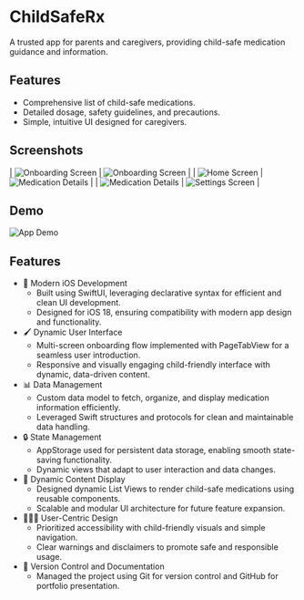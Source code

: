# ChildSafeRx
A trusted app for parents and caregivers, providing child-safe medication guidance and information.

## Features
- Comprehensive list of child-safe medications.
- Detailed dosage, safety guidelines, and precautions.
- Simple, intuitive UI designed for caregivers.

## Screenshots
| ![Onboarding Screen](assets/onboarding_screen_1.png) | ![Onboarding Screen](assets/onboarding_screen_2.png) |
| ![Home Screen](assets/home_screen.png) | ![Medication Details](assets/details_screen_1.png) |
| ![Medication Details](assets/details_screen_2.png) | ![Settings Screen](assets/settings_screen.png) |

## Demo
![App Demo](assets/app_demo.gif)

## Features
- 📱 Modern iOS Development
  - Built using SwiftUI, leveraging declarative syntax for efficient and clean UI development.
  - Designed for iOS 18, ensuring compatibility with modern app design and functionality.
- 🖌️ Dynamic User Interface
  - Multi-screen onboarding flow implemented with PageTabView for a seamless user introduction.
  - Responsive and visually engaging child-friendly interface with dynamic, data-driven content.
- 📊 Data Management
  - Custom data model to fetch, organize, and display medication information efficiently.
  - Leveraged Swift structures and protocols for clean and maintainable data handling.
- 🔒 State Management
  - AppStorage used for persistent data storage, enabling smooth state-saving functionality.
  - Dynamic views that adapt to user interaction and data changes.
- 📜 Dynamic Content Display
  - Designed dynamic List Views to render child-safe medications using reusable components.
  - Scalable and modular UI architecture for future feature expansion.
- 👨‍👩‍👧 User-Centric Design
  - Prioritized accessibility with child-friendly visuals and simple navigation.
  - Clear warnings and disclaimers to promote safe and responsible usage.
- 📂 Version Control and Documentation
  - Managed the project using Git for version control and GitHub for portfolio presentation.
